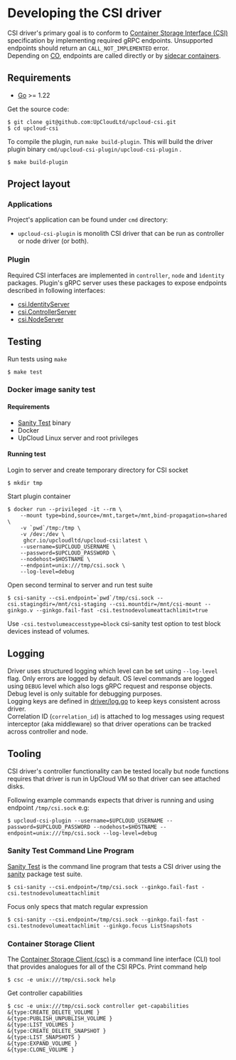 # Developing the CSI driver

CSI driver's primary goal is to conform to [Container Storage Interface (CSI)](https://github.com/container-storage-interface/spec/blob/6bdbaa0472f5a1dc0e0e1f3738c65b4cac951d1f/spec.md) specification by implementing required gRPC endpoints. Unsupported endpoints should return an `CALL_NOT_IMPLEMENTED` error.  
Depending on [CO](https://www.vmware.com/topics/glossary/content/container-orchestration.html), endpoints are called directly or by [sidecar containers](deploy/kubernetes/README.md#sidecars).

## Requirements
- [Go](https://golang.org/doc/install) >= 1.22

Get the source code:

```shell
$ git clone git@github.com:UpCloudLtd/upcloud-csi.git
$ cd upcloud-csi
```

To compile the plugin, run `make build-plugin`. This will build the driver plugin binary `cmd/upcloud-csi-plugin/upcloud-csi-plugin` .

```shell
$ make build-plugin
```

## Project layout
### Applications
Project's application can be found under `cmd` directory:
- `upcloud-csi-plugin` is monolith CSI driver that can be run as controller or node driver (or both).

### Plugin
Required CSI interfaces are implemented in `controller`, `node` and `ìdentity` packages. 
Plugin's gRPC server uses these packages to expose endpoints described in following interfaces:
- [csi.IdentityServer](https://pkg.go.dev/github.com/container-storage-interface/spec@v1.6.0/lib/go/csi#IdentityServer)
- [csi.ControllerServer](https://pkg.go.dev/github.com/container-storage-interface/spec@v1.6.0/lib/go/csi#ControllerServer)
- [csi.NodeServer](https://pkg.go.dev/github.com/container-storage-interface/spec@v1.6.0/lib/go/csi#NodeServer)


## Testing
Run tests using `make`
```shell
$ make test
```
### Docker image sanity test
#### Requirements
- [Sanity Test](https://github.com/kubernetes-csi/csi-test/tree/master/cmd/csi-sanity) binary
- Docker
- UpCloud Linux server and root privileges

#### Running test
Login to server and create temporary directory for CSI socket
```shell
$ mkdir tmp
```
Start plugin container
```shell
$ docker run --privileged -it --rm \
    --mount type=bind,source=/mnt,target=/mnt,bind-propagation=shared \
    -v `pwd`/tmp:/tmp \
    -v /dev:/dev \
     ghcr.io/upcloudltd/upcloud-csi:latest \
    --username=$UPCLOUD_USERNAME \
    --password=$UPCLOUD_PASSWORD \
    --nodehost=$HOSTNAME \
    --endpoint=unix:///tmp/csi.sock \
    --log-level=debug
```
Open second terminal to server and run test suite
```shell
$ csi-sanity --csi.endpoint=`pwd`/tmp/csi.sock --csi.stagingdir=/mnt/csi-staging --csi.mountdir=/mnt/csi-mount --ginkgo.v --ginkgo.fail-fast -csi.testnodevolumeattachlimit=true
```
Use `-csi.testvolumeaccesstype=block` csi-sanity test option to test block devices instead of volumes.

## Logging
Driver uses structured logging which level can be set using `--log-level` flag. Only errors are logged by default. OS level commands are logged using `DEBUG` level which also logs gRPC request and response objects. Debug level is only suitable for debugging purposes.  
Logging keys are defined in [driver/log.go](driver/log.go) to keep keys consistent across driver.  
Correlation ID (`correlation_id`) is attached to log messages using request interceptor (aka middleware) so that driver operations can be tracked across controller and node.

## Tooling
CSI driver's controller functionality can be tested locally but node functions requires that driver is run in UpCloud VM so that driver can see attached disks. 

Following example commands expects that driver is running and using endpoint `/tmp/csi.sock` e.g:
```shell
$ upcloud-csi-plugin --username=$UPCLOUD_USERNAME --password=$UPCLOUD_PASSWORD --nodehost=$HOSTNAME --endpoint=unix:///tmp/csi.sock --log-level=debug
```

### Sanity Test Command Line Program
[Sanity Test](https://github.com/kubernetes-csi/csi-test/tree/master/cmd/csi-sanity) is the command line program that tests a CSI driver using the [sanity](https://github.com/kubernetes-csi/csi-test/tree/master/pkg/sanity) package test suite.
```shell
$ csi-sanity --csi.endpoint=/tmp/csi.sock --ginkgo.fail-fast -csi.testnodevolumeattachlimit
```

Focus only specs that match regular expression
```shell
$ csi-sanity --csi.endpoint=/tmp/csi.sock --ginkgo.fail-fast -csi.testnodevolumeattachlimit --ginkgo.focus ListSnapshots
```

### Container Storage Client
The [Container Storage Client (csc)](https://github.com/rexray/gocsi/tree/master/csc) is a command line interface (CLI) tool that provides analogues for all of the CSI RPCs.
Print command help
```shell
$ csc -e unix:///tmp/csi.sock help
```
Get controller capabilities
```shell
$ csc -e unix:///tmp/csi.sock controller get-capabilities
&{type:CREATE_DELETE_VOLUME }
&{type:PUBLISH_UNPUBLISH_VOLUME }
&{type:LIST_VOLUMES }
&{type:CREATE_DELETE_SNAPSHOT }
&{type:LIST_SNAPSHOTS }
&{type:EXPAND_VOLUME }
&{type:CLONE_VOLUME }
```

